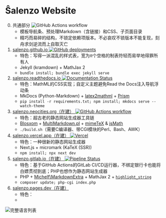 Ŝalenzo Website
===============

0. 共通部分 ![GitHub Actions workflow](https://github.com/Salenzo/salenzo.github.io/actions/workflows/deploy.yml/badge.svg)
    - 模板导航条、预处理Markdown（含链接）和CSS、子页面目录
    - 精巧而易碎的结构，不锁定依赖项版本。不必哀叹不锁版本不能复现，刻舟求剑逆流而上自取灭亡
1. [salenzo.github.io ![GitHub deployments](https://img.shields.io/github/deployments/Salenzo/salenzo.github.io/github-pages?logo=github)](https://salenzo.github.io/)
    - 特色：写得一派混乱的样式表，宽为*π*个空格的制表符轻而易举地得罪所有人
    - Jekyll (kramdown) + MathJax 2
    - `bundle install; bundle exec jekyll serve`
2. [salenzo.readthedocs.io ![Documentation Status](https://readthedocs.org/projects/salenzo/badge/?version=latest)](https://salenzo.readthedocs.io/)
    - 特色：MathML的CSS实现；自定义主题避免Read the Docs注入导航浮动条
    - MkDocs (Python-Markdown) + [latex2mathml](https://pypi.org/project/latex2mathml/) + [Prism](https://prismjs.com/)
    - `pip install -r requirements.txt; npm install; mkdocs serve --watch-theme`
3. [salenzo.neocities.org（在建） ![GitHub Actions workflow](https://github.com/Salenzo/salenzo.github.io/actions/workflows/deploy.yml/badge.svg)](https://salenzo.neocities.org/)
    - 特色：超古老的静态网站生成器工具链
    - [Blosxom](https://blosxom.sourceforge.net/) + [MultiMarkdown.pl](https://github.com/fletcher/MultiMarkdown) + [mimeTeX](https://ctan.org/pkg/mimetex) & [jsMath](https://www.math.union.edu/~dpvc/jsMath/)
    - `./build.sh`（需要C编译器、带CGI模块的Perl、Bash、AWK）
4. [salenzo.vercel.app（在建） ![Vercel](https://therealsujitk-vercel-badge.vercel.app/?app=salenzo)](https://salenzo.vercel.app/)
    - 特色：一种很新的静态网站生成器
    - Next.js + micromark (KaTeX (SSR))
    - `npm install; npx next dev`
5. [salenzo.gitlab.io（在建） ![Pipeline Status](https://gitlab.com/salenzo/salenzo.gitlab.io/badges/main/pipeline.svg)](https://salenzo.gitlab.io/)
    - 特色：基于GitHub Actions的GitLab CI/CD运行器，不绑定银行卡也能将白嫖贯彻到底；PHP也想作为静态网站生成器
    - PHP + [Michelf\\MarkdownExtra](https://michelf.ca/projects/php-markdown/) + MathJax 2 + [`highlight_string`](https://www.php.net/manual/en/function.highlight-string.php)
    - `composer update; php-cgi index.php`
6. [salenzo.pages.dev（在建）](https://salenzo.pages.dev/)
    - 特色：
    -

![完整语言列表](https://salenzo.github.io/languages.svg)
